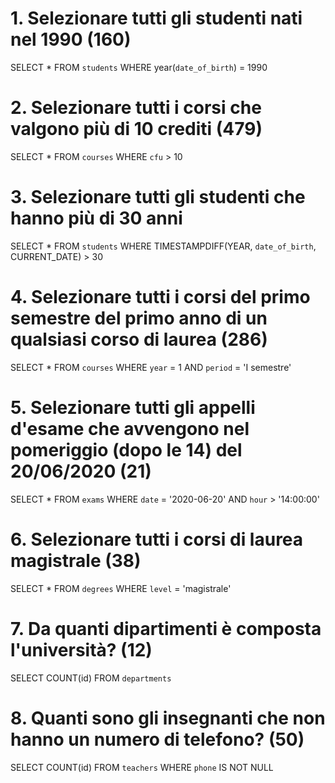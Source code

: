 # 1. Selezionare tutti gli studenti nati nel 1990 (160)
SELECT * 
FROM `students` 
WHERE year(`date_of_birth`) = 1990
<!-- WHERE `date_of_birth` >= '1990-01-01' -->
<!-- AND `date_of_birth` <= '1990-12-31' -->

# 2. Selezionare tutti i corsi che valgono più di 10 crediti (479)
SELECT * 
FROM `courses`
WHERE `cfu` > 10

# 3. Selezionare tutti gli studenti che hanno più di 30 anni
SELECT * 
FROM `students`
WHERE TIMESTAMPDIFF(YEAR, `date_of_birth`, CURRENT_DATE) > 30

# 4. Selezionare tutti i corsi del primo semestre del primo anno di un qualsiasi corso di laurea (286)
SELECT * 
FROM `courses`
WHERE `year` = 1 
AND `period` = 'I semestre'

# 5. Selezionare tutti gli appelli d'esame che avvengono nel pomeriggio (dopo le 14) del 20/06/2020 (21)
SELECT * 
FROM `exams`
WHERE `date` = '2020-06-20'
AND `hour` > '14:00:00'

# 6. Selezionare tutti i corsi di laurea magistrale (38)
SELECT * 
FROM `degrees`
WHERE `level` = 'magistrale'

# 7. Da quanti dipartimenti è composta l'università? (12)
SELECT COUNT(id)
FROM `departments`

# 8. Quanti sono gli insegnanti che non hanno un numero di telefono? (50)
SELECT COUNT(id) 
FROM `teachers`
WHERE `phone` IS NOT NULL